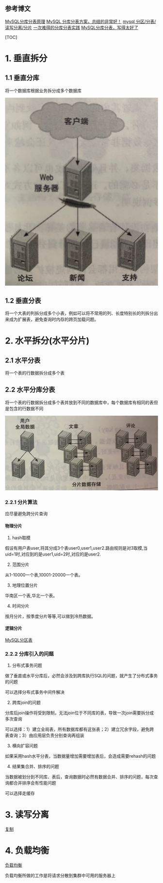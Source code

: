 ## 参考博文
[MySQL分库分表原理](https://www.jianshu.com/p/7aec260ca1a2)
[MySQL 分库分表方案，总结的非常好！](https://juejin.im/entry/5b5eb7f2e51d4519700f7d3c)
[mysql 分区/分表/读写分离/分片](https://my.oschina.net/zhanyu/blog/800228)
[一次难得的分库分表实践](https://crossoverjie.top/2019/07/24/framework-design/sharding-db-03/)
[MySQL分库分表，写得太好了](https://database.51cto.com/art/201809/583857.htm)

[TOC]


# 1. 垂直拆分
## 1.1 垂直分库
将一个数据库根据业务拆分成多个数据库

![垂直分库](./pic/可扩展的MySQL_垂直分库.jpeg)

## 1.2 垂直分表
将一个大表的列拆分成多个小表，例如可以将不常用的列、长度特别长的列拆分出来成为扩展表，避免查询时内存的跨页加载问题。


# 2. 水平拆分(水平分片)
## 2.1 水平分表
将一个表的行数据拆分成多个表

## 2.2 水平分库分表
将一个表的行数据拆分成多个表并放到不同的数据库中，每个数据库有相同的表但是包含的行数据不同

![水平分库分表](./pic/可扩展的MySQL_水平分库分表.jpeg)

### 2.2.1 分片算法
应尽量避免跨分片查询
#### 物理分片
1. hash取模

假设有用户表user,将其分成3个表user0,user1,user2.路由规则是对3取模,当uid=1时,对应到的是user1,uid=2时,对应的是user2.

2. 范围分片

从1-10000一个表,10001-20000一个表。

3. 地理位置分片

华南区一个表,华北一个表。

4. 时间分片

按月分片，按季度分片等等,可以做到冷热数据。

#### 逻辑分片
[MySQL分区表](./MySQL分区表.md)

### 2.2.2 分库引入的问题
1. 分布式事务问题

做了垂直或水平分库后，必然会涉及到跨库执行SQL的问题，就产生了分布式事务的问题

可以选择分布式事务中间件解决


2. 跨库join的问题

分库后join操作将受到限制，无法join位于不同库的表，导致一次join需要拆分成多次查询

可以选择：1）建立全局表，所有数据库都有这张表；2）建立冗余字段，避免跨表查询；3）由应用层负责分别查询再组装


3. 横向扩容问题

如果采用hash水平分表，当数据量增加需要增加表后，会造成需要rehash的问题


4. 结果集合并、排序的问题

当数据被划分到不同库、表后，查询数据时必然有数据合并、排序的问题，每次查询都合并排序会有性能问题

可以选择走缓存

# 3. 读写分离
[复制](./复制.md)

# 4. 负载均衡
[负载均衡](./负载均衡.md)

负载均衡所做的工作是将请求分散到集群中可用的服务器上
